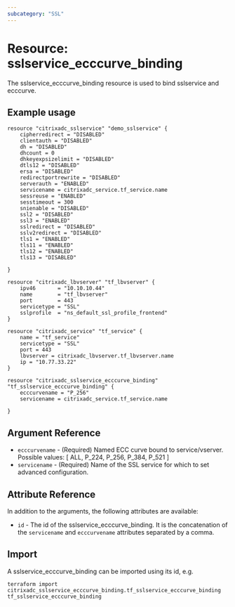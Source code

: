 ```yaml
---
subcategory: "SSL"
---
```


# Resource: sslservice_ecccurve_binding

The sslservice_ecccurve_binding resource is used to bind sslservice and ecccurve.


## Example usage

```hcl
resource "citrixadc_sslservice" "demo_sslservice" {
	cipherredirect = "DISABLED"
	clientauth = "DISABLED"
	dh = "DISABLED"
	dhcount = 0
	dhkeyexpsizelimit = "DISABLED"
	dtls12 = "DISABLED"
	ersa = "DISABLED"
	redirectportrewrite = "DISABLED"
	serverauth = "ENABLED"
	servicename = citrixadc_service.tf_service.name
	sessreuse = "ENABLED"
	sesstimeout = 300
	snienable = "DISABLED"
	ssl2 = "DISABLED"
	ssl3 = "ENABLED"
	sslredirect = "DISABLED"
	sslv2redirect = "DISABLED"
	tls1 = "ENABLED"
	tls11 = "ENABLED"
	tls12 = "ENABLED"
	tls13 = "DISABLED"
	
}

resource "citrixadc_lbvserver" "tf_lbvserver" {
	ipv46       = "10.10.10.44"
	name        = "tf_lbvserver"
	port        = 443
	servicetype = "SSL"
	sslprofile  = "ns_default_ssl_profile_frontend"
}

resource "citrixadc_service" "tf_service" {
	name = "tf_service"
	servicetype = "SSL"
	port = 443 
	lbvserver = citrixadc_lbvserver.tf_lbvserver.name
	ip = "10.77.33.22"
}

resource "citrixadc_sslservice_ecccurve_binding" "tf_sslservice_ecccurve_binding" {
	ecccurvename = "P_256"
	servicename = citrixadc_service.tf_service.name
	
}
```


## Argument Reference

* `ecccurvename` - (Required) Named ECC curve bound to service/vserver. Possible values: [ ALL, P_224, P_256, P_384, P_521 ]
* `servicename` - (Required) Name of the SSL service for which to set advanced configuration.


## Attribute Reference

In addition to the arguments, the following attributes are available:

* `id` - The id of the sslservice_ecccurve_binding. It is the concatenation of the `servicename` and `ecccurvename` attributes separated by a comma.


## Import

A sslservice_ecccurve_binding can be imported using its id, e.g.

```shell
terraform import citrixadc_sslservice_ecccurve_binding.tf_sslservice_ecccurve_binding tf_sslservice_ecccurve_binding
```
